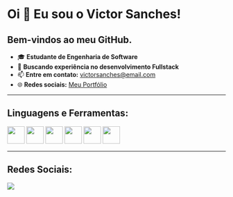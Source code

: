 # Oi 👋 Eu sou o Victor Sanches!

## Bem-vindos ao meu GitHub.

- 🎓 **Estudante de Engenharia de Software**  
- 🚀 **Buscando experiência no desenvolvimento Fullstack**  
- 📫 **Entre em contato:** victorsanches@email.com  
- 🌐 **Redes sociais:** [Meu Portfólio](https://seuportfoliolink.com)

---

## Linguagens e Ferramentas:
<p>
  <img src="https://cdn.jsdelivr.net/gh/devicons/devicon/icons/html5/html5-original.svg" width="40" height="40" />
  <img src="https://cdn.jsdelivr.net/gh/devicons/devicon/icons/css3/css3-original.svg" width="40" height="40" />
  <img src="https://cdn.jsdelivr.net/gh/devicons/devicon/icons/javascript/javascript-original.svg" width="40" height="40" />
  <img src="https://cdn.jsdelivr.net/gh/devicons/devicon/icons/jquery/jquery-original.svg" width="40" height="40" />
  <img src="https://cdn.jsdelivr.net/gh/devicons/devicon/icons/php/php-original.svg" width="40" height="40" />
  <img src="https://cdn.jsdelivr.net/gh/devicons/devicon/icons/java/java-original.svg" width="40" height="40" />
</p>

---

## Redes Sociais:
<p>
  <a href="https://www.linkedin.com/in/víctor-sanches-de-almeida-1220321b7/" target="_blank">
    <img src="https://img.shields.io/badge/LinkedIn-0077B5?style=for-the-badge&logo=linkedin&logoColor=white" />
  </a>
</p>
